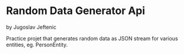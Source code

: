 # Random Data Generator Api
by Jugoslav Jeftenic

Practice projet that generates random data as JSON stream for various entities, eg. PersonEntity.
